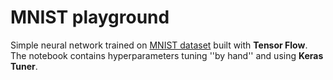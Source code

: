 # MNIST playground
Simple neural network trained on [MNIST dataset](http://yann.lecun.com/exdb/mnist/) built with **Tensor Flow**. The notebook contains hyperparameters tuning ''by hand'' and using **Keras Tuner**.
